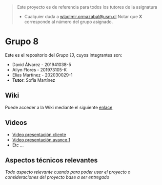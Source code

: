> Este proyecto es de referencia para todos los tutores de la asignatura
> * Cualquier duda a [wladimir.ormazabal@usm.cl](mailto:wladimir.ormazabal@usm.cl)
> Notar que **X** corresponde al número del grupo asignado.

# Grupo 8

Este es el repositorio del *Grupo 13*, cuyos integrantes son:

* David Álvarez - 201941038-5
* Ailyn Flores  - 201973105-K
* Elías Martínez - 202030029-1
* **Tutor**: Sofía Martínez

## Wiki

Puede acceder a la Wiki mediante el siguiente [enlace](https://gitlab.inf.utfsm.cl/wormazab/inf225-2022-2-grupo-08/-/wikis/home)

## Videos

* [Video presentación cliente](https://www.youtube.com/watch?v=pl63bvYMthk&feature=youtu.be&ab_channel=WladimirOrmaz%C3%A1bal)
* [Video presentación avance 1](https://www.youtube.com/watch?v=sLNHGzOnorU&ab_channel=EliosPokefan)
* Etc ...

## Aspectos técnicos relevantes

_Todo aspecto relevante cuando para poder usar el proyecto o consideraciones del proyecto base a ser entregado_
